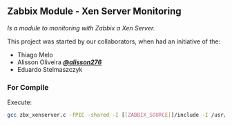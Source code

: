 ## Zabbix Module - Xen Server Monitoring

*Is a module to monitoring with Zabbix a Xen Server.*

This project was started by our collaborators, when had an initiative of the: 
- Thiago Melo
- Alisson Oliveira ***[@alisson276](https://github.com/alisson276)***
- Eduardo Stelmaszczyk

### For Compile
Execute:
```bash
gcc zbx_xenserver.c -fPIC -shared -I [[ZABBIX_SOURCE]]/include -I /usr/include/libxml2 -I /usr/include/curl -lxml2 -lcurl -lxenserver -o zbx_xenserver.so
```
